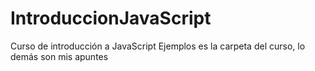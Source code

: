 # IntroduccionJavaScript
Curso de introducción a JavaScript
Ejemplos es la carpeta del curso, lo demás son mis apuntes
